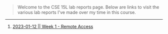 > Welcome to the CSE 15L lab reports page. Below are links to visit the various lab reports I've made over my time in this course.

---
1. [2023-01-12 \|\| Week 1 - Remote Access](pyrotato.github.io/cse15l-lab-reports/wk1-remote-access/)
